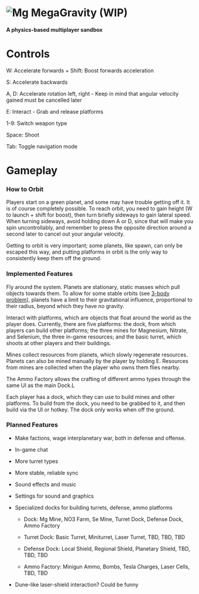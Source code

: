 # ![Mg](https://r128w.github.io/megag/assets/mg.png) MegaGravity (WIP)
#### A physics-based multiplayer sandbox

# Controls
W: Accelerate forwards + Shift: Boost forwards acceleration

S: Accelerate backwards

A, D: Accelerate rotation left, right - Keep in mind that angular velocity gained must be cancelled later

E: Interact - Grab and release platforms

1-9: Switch weapon type

Space: Shoot

Tab: Toggle navigation mode

# Gameplay

### How to Orbit

Players start on a green planet, and some may have trouble getting off it. It is of course completely possible. To reach orbit, you need to gain height (W to launch + shift for boost), then turn briefly sideways to gain lateral speed. When turning sideways, avoid holding down A or D, since that will make you spin uncontrollably, and remember to press the opposite direction around a second later to cancel out your angular velocity.

Getting to orbit is very important; some planets, like spawn, can only be escaped this way, and putting platforms in orbit is the only way to consistently keep them off the ground.

### Implemented Features

Fly around the system. Planets are stationary, static masses which pull objects towards them. To allow for some stable orbits (see [3-body problem](https://en.wikipedia.org/wiki/three_body_problem)), planets have a limit to their gravitational influence, proportional to their radius, beyond which they have no gravity.

Interact with platforms, which are objects that float around the world as the player does. Currently, there are five platforms: the dock, from which players can build other platforms; the three mines for Magnesium, Nitrate, and Selenium, the three in-game resources; and the basic turret, which shoots at other players and their buildings.

Mines collect resources from planets, which slowly regenerate resources. Planets can also be mined manually by the player by holding E. Resources from mines are collected when the player who owns them flies nearby.

The Ammo Factory allows the crafting of different ammo types through the same UI as the main Dock.L

Each player has a dock, which they can use to build mines and other platforms. To build from the dock, you need to be grabbed to it, and then build via the UI or hotkey. The dock only works when off the ground.

### Planned Features

- Make factions, wage interplanetary war, both in defense and offense.

- In-game chat

- More turret types

- More stable, reliable sync

- Sound effects and music

- Settings for sound and graphics

- Specialized docks for building turrets, defense, ammo platforms

   - Dock: Mg Mine, NO3 Farm, Se Mine, Turret Dock, Defense Dock, Ammo Factory
 
   - Turret Dock: Basic Turret, Miniturret, Laser Turret, TBD, TBD, TBD
 
   - Defense Dock: Local Shield, Regional Shield, Planetary Shield, TBD, TBD, TBD
 
   - Ammo Factory: Minigun Ammo, Bombs, Tesla Charges, Laser Cells, TBD, TBD
 
- Dune-like laser-shield interaction? Could be funny
